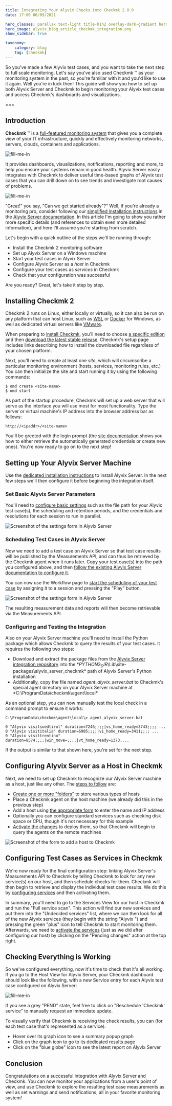 ```yaml
---
title: Integrating Your Alyvix Checks into Checkmk 2.0.0
date: 17:00 06/09/2021

hero_classes: parallax text-light title-h1h2 overlay-dark-gradient hero-large
hero_image: alyvix_blog_article_checkmk_integration.png
show_sidebar: true

taxonomy:
    category: blog
    tag: [checkmk]
---
```



So you've made a few Alyvix test cases, and you want to take the next step to full scale monitoring.  Let's say you've also used Checkmk &#8482; as your monitoring system in the past, so you're familiar with it and you'd like to use it again.  Well you're in luck then!  This guide will show you how to set up both Alyvix Server and Checkmk to begin monitoring your Alyvix test cases and access Checkmk's dashboards and visualizations.


===


## Introduction

**Checkmk** &#8482; is a [full-featured monitoring system](https://checkmk.com/) that gives you a complete view of your IT infrastructure, quickly and effectively monitoring networks, servers, clouds, containers and applications.

![fill-me-in](alyvix_blog_article_checkmk_integration_01.png)

It provides dashboards, visualizations, notifications, reporting and more, to help you ensure your systems remain in good health.  Alyvix Server easily integrates with Checkmk to deliver useful time-based graphs of Alyvix test cases that you can drill down on to see trends and investigate root causes of problems.

![fill-me-in](alyvix_blog_article_checkmk_integration_02.png)

"Great!" you say, "Can we get started already"?"  Well, if you're already a monitoring pro, consider following our [simplified installation instructions](https://alyvix.com/learn/server/monitoring_integrations/checkmk_integration.html) in the [Alyvix Server documentation](https://alyvix.com/learn/server/index.html).  In this article I'm going to show you rather more specific details (and references to obtain even more detailed information), and here I'll assume you're starting from scratch.

Let's begin with a quick outline of the steps we'll be running through:
* Install the Checkmk 2 monitoring software
* Set up Alyvix Server on a Windows machine
* Start your test cases in Alyvix Server
* Configure Alyvix Server as a *host* in Checkmk
* Configure your test cases as *services* in Checkmk
* Check that your configuration was successful

Are you ready?  Great, let's take it step by step.


## Installing Checkmk 2

Checkmk 2 runs on Linux, either locally or virtually, so it can also be run on any platform that can host Linux, such as [WSL](https://docs.microsoft.com/en-us/windows/wsl/about) or [Docker](https://www.docker.com/) for Windows, as well as dedicated virtual servers like [VMware](https://www.vmware.com/).

When preparing to [install Checkmk](https://docs.checkmk.com/latest/en/intro_setup.html), you'll need to choose [a specific edition](https://checkmk.com/product/editions) and then [download the latest stable release](https://checkmk.com/download?edition=cfe&version=stable).  Checkmk's setup page includes links describing how to install the downloaded file regardless of your chosen platform.

Next, you'll need to create at least one *site*, which will circumscribe a particular monitoring environment (hosts, services, monitoring rules, etc.) You can then initialize the site and start running it by using the following commands:

```
$ omd create <site-name>
$ omd start
```

As part of the startup procedure, Checkmk will set up a web server that will serve as the interface you will use most for most functionality.  Type the server or virtual machine's IP address into the browser address bar as follows:

```
http://<ipaddr>/<site-name>
```

You'll be greeted with the login prompt (the [site documentation](https://docs.checkmk.com/latest/en/intro_setup.html#start_site) shows you how to either retrieve the automatically generated credentials or create new ones).  You're now ready to go on to the next step!


## Setting up Your Alyvix Server Machine

Use the [dedicated installation instructions](https://alyvix.com/learn/server/install.html) to install Alyvix Server.  In the next few steps we'll then configure it before beginning the integration itself.


### Set Basic Alyvix Server Parameters

You'll need to [configure basic settings](https://alyvix.com/learn/server/session_management.html#session-management-settings) such as the file path for your Alyvix test case(s), the scheduling and retention periods, and the credentials and resolutions for each session to run in parallel.

![Screenshot of the settings form in Alyvix Server](alyvix_blog_article_checkmk_integration_03.png)


### Scheduling Test Cases in Alyvix Server

Now we need to add a test case on Alyvix Server so that test case results will be published by the Measurements API, and can thus be retrieved by the Checkmk agent when it runs later.  Copy your test case(s) into the path you configured above, and then [follow the existing Alyvix Server documentation to configure it](https://alyvix.com/learn/server/session_management.html#session-management-test-cases).

You can now use the Workflow page to [start the scheduling of your test case](https://alyvix.com/learn/server/test_case_scheduling.html#test-case-flow-assignment) by assigning it to a session and pressing the "Play" button.

![Screenshot of the settings form in Alyvix Server](alyvix_blog_article_checkmk_integration_04.png)

The resulting measurement data and reports will then become retrievable via the Measurements API.


### Configuring and Testing the Integration

Also on your Alyvix Server machine you'll need to install the Python package which allows Checkmk to query the results of your test cases.  It requires the following two steps:

* Download and extract the package files from the [Alyvix Server integration repository](https://github.com/franzmelchiori/alyvix_server_checkmk) into the *$PYTHON3_DIR$\Lib\site-packages\alyvix_server_checkmk\* path of Alyvix Server's Python installation
* Additionally, copy the file named *agent_alyvix_server.bat* to Checkmk's special agent directory on your Alyvix Server machine at *C:\ProgramData\checkmk\agent\local\*

As an optional step, you can now manually test the local check in a command prompt to ensure it works:

```
C:\ProgramData\checkmk\agent\local\> agent_alyvix_server.bat

0 "Alyvix visitsuedtirol" duration=7246;;;;|vs_home_ready=3743;;;; ...
0 "Alyvix visititalia" duration=6985;;;;|vi_home_ready=3411;;;; ...
0 "Alyvix visittrentino" duration=8574;;;;|win_move=;;;;|vt_home_ready=1373;...
```

If the output is similar to that shown here, you're set for the next step.


## Configuring Alyvix Server as a Host in Checkmk

 Next, we need to set up Checkmk to recognize our Alyvix Server machine as a host, just like any other.  The [steps to follow](https://docs.checkmk.com/latest/en/intro_setup_monitor.html) are:

* [Create one or more "folders"](https://docs.checkmk.com/latest/en/intro_setup_monitor.html#folders) to store various types of hosts
* Place a Checkmk agent on the host machine (we already did this in the previous step)
* Add a host using [the appropriate form](https://docs.checkmk.com/latest/en/intro_setup_monitor.html#create_host) to enter the name and IP address
* Optionally you can configure standard services such as checking disk space or CPU, though it's not necessary for this example
* [Activate the changes](https://docs.checkmk.com/latest/en/intro_setup_monitor.html#activate_changes) to deploy them, so that Checkmk will begin to query the agents on the remote machines

![Screenshot of the form to add a host to Checkmk](alyvix_blog_article_checkmk_integration_05.png)


## Configuring Test Cases as Services in Checkmk

We're now ready for the final configuration step:  linking Alyvix Server's Measurements API to Checkmk by telling Checkmk to look for any new service(s) on our host, and then schedule checks for them. Checkmk will then begin to retrieve and display the individual test case results.
We do this by [configuring services](https://docs.checkmk.com/latest/en/intro_setup_monitor.html#services) and then activating them.

In summary, you'll need to go to the Services View for our host in Checkmk and run the "Full service scan".  This action will find our new services and put them into the "Undecided services" list, where we can then look for all of the new Alyvix services (they begin with the string "Alyvix ") and pressing the green "plus" icon to tell Checkmk to start monitoring them.  Afterwards, we need to [activate the services](https://docs.checkmk.com/latest/en/intro_setup_monitor.html#activate_changes) (just as we did after configuring our host) by clicking on the "Pending changes" action at the top right.


## Checking Everything is Working

So we've configured everything, now it's time to check that it's all working.  If you go to the Host View for Alyvix Server, your Checkmk dashboard should look like the following, with a new Service entry for each Alyvix test case configured on Alyvix Server:

![fill-me-in](alyvix_blog_article_checkmk_integration_06.png)

If you see a grey "PEND" state, feel free to click on "Reschedule 'Checkmk' service" to manually request an immediate update.

To visually verify that Checkmk is receiving the check results, you can (for each test case that's represented as a service):
* Hover over its graph icon to see a summary popup graph
* Click on the graph icon to go to its dedicated results page
* Click on the "blue globe" icon to see the latest report on Alyvix Server


## Conclusion

Congratulations on a successful integration with Alyvix Server and Checkmk.  You can now monitor your applications from a user's point of view, and use Checkmk to explore the resulting test case measurements as well as set warnings and send notifications, all in your favorite monitoring system!

